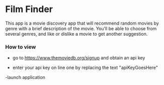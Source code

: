 # Film Finder

This app is a movie discovery app that will recommend random movies by genre with a brief description of the movie. You’ll be able to choose from several genres, and like or dislike a movie to get another suggestion.


### How to view 

- go to https://www.themoviedb.org/signup and obtain an api key

- enter your api key on line one by replacing the text "apiKeyGoesHere"

-launch application